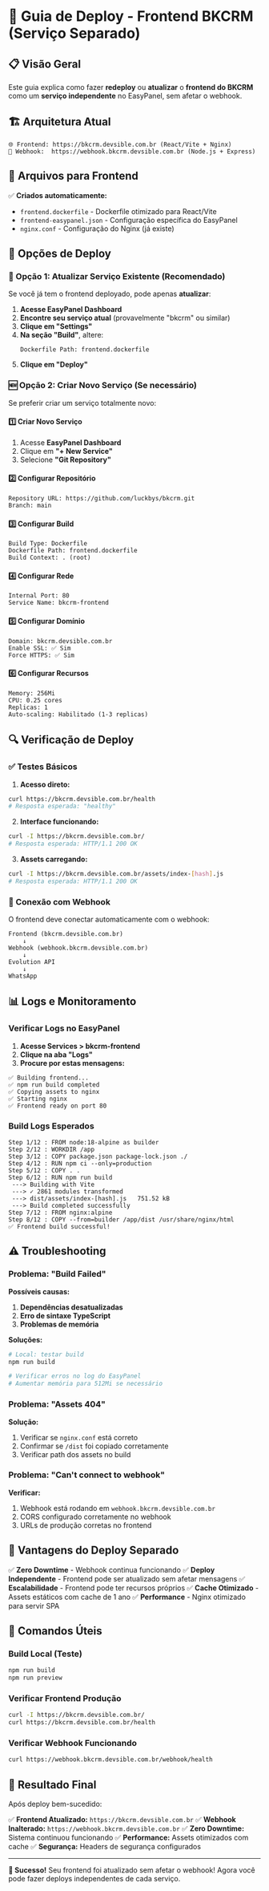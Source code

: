 # 🚀 Guia de Deploy - Frontend BKCRM (Serviço Separado)

## 📋 Visão Geral

Este guia explica como fazer **redeploy** ou **atualizar** o **frontend do BKCRM** como um **serviço independente** no EasyPanel, sem afetar o webhook.

## 🏗️ Arquitetura Atual

```
🌐 Frontend: https://bkcrm.devsible.com.br (React/Vite + Nginx)
🔗 Webhook:  https://webhook.bkcrm.devsible.com.br (Node.js + Express)
```

## 📁 Arquivos para Frontend

✅ **Criados automaticamente:**
- `frontend.dockerfile` - Dockerfile otimizado para React/Vite
- `frontend-easypanel.json` - Configuração específica do EasyPanel
- `nginx.conf` - Configuração do Nginx (já existe)

## 🔧 Opções de Deploy

### 🔄 Opção 1: Atualizar Serviço Existente (Recomendado)

Se você já tem o frontend deployado, pode apenas **atualizar**:

1. **Acesse EasyPanel Dashboard**
2. **Encontre seu serviço atual** (provavelmente "bkcrm" ou similar)
3. **Clique em "Settings"**
4. **Na seção "Build"**, altere:
   ```
   Dockerfile Path: frontend.dockerfile
   ```
5. **Clique em "Deploy"**

### 🆕 Opção 2: Criar Novo Serviço (Se necessário)

Se preferir criar um serviço totalmente novo:

#### 1️⃣ Criar Novo Serviço
1. Acesse **EasyPanel Dashboard**
2. Clique em **"+ New Service"**
3. Selecione **"Git Repository"**

#### 2️⃣ Configurar Repositório
```
Repository URL: https://github.com/luckbys/bkcrm.git
Branch: main
```

#### 3️⃣ Configurar Build
```
Build Type: Dockerfile
Dockerfile Path: frontend.dockerfile
Build Context: . (root)
```

#### 4️⃣ Configurar Rede
```
Internal Port: 80
Service Name: bkcrm-frontend
```

#### 5️⃣ Configurar Domínio
```
Domain: bkcrm.devsible.com.br
Enable SSL: ✅ Sim
Force HTTPS: ✅ Sim
```

#### 6️⃣ Configurar Recursos
```
Memory: 256Mi
CPU: 0.25 cores
Replicas: 1
Auto-scaling: Habilitado (1-3 replicas)
```

## 🔍 Verificação de Deploy

### ✅ Testes Básicos

1. **Acesso direto:**
```bash
curl https://bkcrm.devsible.com.br/health
# Resposta esperada: "healthy"
```

2. **Interface funcionando:**
```bash
curl -I https://bkcrm.devsible.com.br/
# Resposta esperada: HTTP/1.1 200 OK
```

3. **Assets carregando:**
```bash
curl -I https://bkcrm.devsible.com.br/assets/index-[hash].js
# Resposta esperada: HTTP/1.1 200 OK
```

### 🔗 Conexão com Webhook

O frontend deve conectar automaticamente com o webhook:

```
Frontend (bkcrm.devsible.com.br) 
    ↓
Webhook (webhook.bkcrm.devsible.com.br)
    ↓  
Evolution API
    ↓
WhatsApp
```

## 📊 Logs e Monitoramento

### Verificar Logs no EasyPanel

1. **Acesse Services > bkcrm-frontend**
2. **Clique na aba "Logs"**
3. **Procure por estas mensagens:**

```
✅ Building frontend...
✅ npm run build completed
✅ Copying assets to nginx
✅ Starting nginx
✅ Frontend ready on port 80
```

### Build Logs Esperados

```
Step 1/12 : FROM node:18-alpine as builder
Step 2/12 : WORKDIR /app
Step 3/12 : COPY package.json package-lock.json ./
Step 4/12 : RUN npm ci --only=production
Step 5/12 : COPY . .
Step 6/12 : RUN npm run build
 ---> Building with Vite
 ---> ✓ 2861 modules transformed
 ---> dist/assets/index-[hash].js   751.52 kB
 ---> Build completed successfully
Step 7/12 : FROM nginx:alpine
Step 8/12 : COPY --from=builder /app/dist /usr/share/nginx/html
✅ Frontend build successful!
```

## ⚠️ Troubleshooting

### Problema: "Build Failed"

**Possíveis causas:**
1. **Dependências desatualizadas**
2. **Erro de sintaxe TypeScript** 
3. **Problemas de memória**

**Soluções:**
```bash
# Local: testar build
npm run build

# Verificar erros no log do EasyPanel
# Aumentar memória para 512Mi se necessário
```

### Problema: "Assets 404"

**Solução:**
1. Verificar se `nginx.conf` está correto
2. Confirmar se `/dist` foi copiado corretamente
3. Verificar path dos assets no build

### Problema: "Can't connect to webhook"

**Verificar:**
1. Webhook está rodando em `webhook.bkcrm.devsible.com.br`
2. CORS configurado corretamente no webhook
3. URLs de produção corretas no frontend

## 🎯 Vantagens do Deploy Separado

✅ **Zero Downtime** - Webhook continua funcionando
✅ **Deploy Independente** - Frontend pode ser atualizado sem afetar mensagens
✅ **Escalabilidade** - Frontend pode ter recursos próprios
✅ **Cache Otimizado** - Assets estáticos com cache de 1 ano
✅ **Performance** - Nginx otimizado para servir SPA

## 🚀 Comandos Úteis

### Build Local (Teste)
```bash
npm run build
npm run preview
```

### Verificar Frontend Produção
```bash
curl -I https://bkcrm.devsible.com.br/
curl https://bkcrm.devsible.com.br/health
```

### Verificar Webhook Funcionando
```bash
curl https://webhook.bkcrm.devsible.com.br/webhook/health
```

## 📝 Resultado Final

Após deploy bem-sucedido:

✅ **Frontend Atualizado:** `https://bkcrm.devsible.com.br`
✅ **Webhook Inalterado:** `https://webhook.bkcrm.devsible.com.br` 
✅ **Zero Downtime:** Sistema continuou funcionando
✅ **Performance:** Assets otimizados com cache
✅ **Segurança:** Headers de segurança configurados

---

**🎉 Sucesso!** Seu frontend foi atualizado sem afetar o webhook! Agora você pode fazer deploys independentes de cada serviço. 